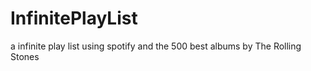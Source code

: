 # InfinitePlayList
a infinite play list using spotify and the 500 best albums by The Rolling Stones
